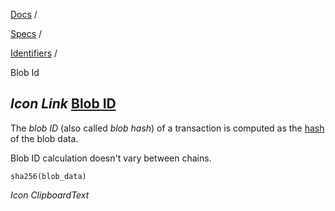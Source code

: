 [Docs](https://docs.fuel.network/) /

[Specs](https://docs.fuel.network/docs/specs/) /

[Identifiers](https://docs.fuel.network/docs/specs/identifiers/) /

Blob Id

## _Icon Link_ [Blob ID](https://docs.fuel.network/docs/specs/identifiers/blob-id/\#blob-id)

The _blob ID_ (also called _blob hash_) of a transaction is computed as
the [hash](https://docs.fuel.network/docs/specs/protocol/cryptographic-primitives/#hashing) of the blob data.

Blob ID calculation doesn't vary between chains.

```fuel_Box fuel_Box-idXKMmm-css
sha256(blob_data)
```

_Icon ClipboardText_
